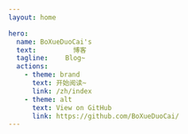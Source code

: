 ```yaml
---
layout: home

hero:
  name: BoXueDuoCai's
  text: 　　　　　博客
  tagline: 　　Blog~
  actions:
    - theme: brand
      text: 开始阅读~
      link: /zh/index
    - theme: alt
      text: View on GitHub
      link: https://github.com/BoXueDuoCai/
---
```


